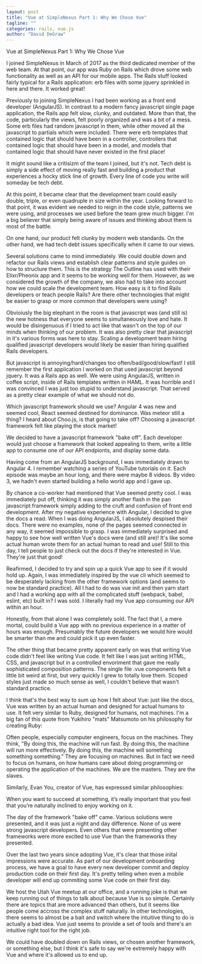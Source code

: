 ```yaml
---
layout: post
title: "Vue at SimpleNexus Part 1: Why We Chose Vue"
tagline: ""
categories: rails, vue.js
author: "David DeGraw"
---
```


Vue at SimpleNexus Part 1: Why We Chose Vue

I joined SimpleNexus in March of 2017 as the third dedicated member of the web team. At that point, our app was Ruby on Rails which drove some web functionality as well as an API for our mobile apps. The Rails stuff looked fairly typical for a Rails application: erb files with some jquery sprinkled in here and there. It worked great!

Previously to joining SimpleNexus I had been working as a front end developer (AngularJS). In contrast to a modern fancy javascript single page application, the Rails app felt slow, clunky, and outdated. More than that, the code, particularly the views, felt poorly organized and was a bit of a mess. Some erb files had random javascript in them, while other moved all the javascript to partials which were included. There were erb templates that contained logic that should have been in a controller, controllers that contained logic that should have been in a model, and models that contained logic that should have never existed in the first place!

It might sound like a critisizm of the team I joined, but it's not. Tech debt is simply a side effect of moving really fast and building a product that experiences a hocky stick line of growth. Every line of code you write will someday be tech debt.

At this point, it became clear that the development team could easily double, triple, or even quadruple in size within the year. Looking forward to that point, it was evident we needed to reign in the code style, patterns we were using, and processes we used before the team grew much bigger. I'm a big believer that simply being aware of issues and thinking about them is most of the battle.

On one hand, our product felt clunky by modern web standards. On the other hand, we had tech debt issues specifically when it came to our views.

Several solutions came to mind immediately. We could double down and refactor our Rails views and establish clear patterns and style guides on how to structure them. This is the strategy The Outline has used with their Elixr/Pheonix app and it seems to be working well for them. However, as we considered the growth of the company, we also had to take into account how we could scale the development team. How easy is it to find Rails developers or teach people Rails? Are there other technologies that might be easier to grasp or more common that developers were using?

Obvioiusly the big elephant in the room is that javascript was (and still is) the new hotness that everyone seems to simultaneously love and hate. It would be disingenuous if I tried to act like that wasn't on the top of our minds when thinking of our problem. It was also pretty clear that javascript in it's various forms was here to stay. Scaling a development team hiring qualified javascript developers would likely be easier than hiring qualified Rails developers.

But javascript is annoying/hard/changes too often/bad/good/slow/fast! I still remember the first application I worked on that used javascript beyond jquery. It was a Rails app as well. We were using AngularJS, written in coffee script, inside of Rails templates written in HAML. It was horrible and I was convinced I was just too stupid to understand javascript. That served as a pretty clear example of what we should not do.

Which javascript framework should we use? Angular 4 was new and seemed cool, React seemed destined for dominance. Was meteor still a thing? I heard about Choo.js, is that going to take off? Choosing a javascript framework felt like playing the stock market!

We decided to have a javascript framework "bake off". Each developer would just choose a framework that looked appealing to them, write a little app to consume one of our API endpionts, and display some data.

Having come from an AngularJS background, I was immediately drawn to Angular 4. I remember watching a series of YouTube tutorials on it. Each episode was maybe an hour long, and there were maybe 8 videos. By video 3, we hadn't even started building a hello world app and I gave up.

By chance a co-worker had mentioned that Vue seemed pretty cool. I was immediately put off, thinking it was simply another flash in the pan javascript framework simply adding to the cruft and confusion of front end development. After my negative experience with Angular, I decided to give the docs a read. When I was doing AngularJS, I absolutely despised their docs. There were no examples, none of the pages seemed connected in any way, it seemed impossible to grasp. I was immediately surprised and happy to see how well written Vue's docs were (and still are)! It's like some actual human wrote them for an actual human to read and use! Still to this day, I tell people to just check out the docs if they're interested in Vue. They're just that good!

Reafirmed, I decided to try and spin up a quick Vue app to see if it would hold up. Again, I was immediately inspired by the vue cli which seemed to be desperately lacking from the other framework options (and seems to now be standard practice). All I had to do was vue init and then yarn start and I had a working app with all the complicated stuff (webpack, babel, eslint, etc) built in? I was sold. I literally had my Vue app consuming our API within an hour.

Honestly, from that alone I was completely sold. The fact that I, a mere mortal, could build a Vue app with no previous experience in a matter of hours was enough. Presumably the future developers we would hire would be smarter than me and could pick it up even faster.

The other thing that became pretty apparent early on was that writing Vue code didn't feel like writing Vue code. It felt like I was just writing HTML, CSS, and javascript but in a controlled envoriment that gave me really sophisticated composition patterns. The single file .vue components felt a little bit weird at first, but very quickly I grew to totally love them. Scoped styles just made so much sense as well, I couldn't believe that wasn't standard practice.

I think that's the best way to sum up how I felt about Vue: just like the docs, Vue was written by an actual human and designed for actual humans to use. It felt very similar to Ruby, designed for humans, not machines. I'm a big fan of this quote from Yukihiro "mats" Matsumoto on his philosophy for creating Ruby:

Often people, especially computer engineers, focus on the machines. They think, "By doing this, the machine will run fast. By doing this, the machine will run more effectively. By doing this, the machine will something something something." They are focusing on machines. But in fact we need to focus on humans, on how humans care about doing programming or operating the application of the machines. We are the masters. They are the slaves.

Similarly, Evan You, creator of Vue, has expressed similar philosophies:

When you want to succeed at something, it’s really important that you feel that you’re naturally inclined to enjoy working on it.

The day of the framework "bake off" came. Various solutions were presented, and it was just a night and day difference. None of us were strong javascript developers. Even others that were presenting other frameworks were more excited to use Vue than the frameworks they presented.

Over the last two years since adopting Vue, it's clear that those inital impressions were accurate. As part of our development onboarding process, we have a goal to have every new developer commit and deploy production code on their first day. It's pretty telling when even a mobile developer will end up commiting some Vue code on their first day.

We host the Utah Vue meetup at our office, and a running joke is that we keep running out of things to talk about because Vue is so simple. Certainly there are topics that are more advanced than others, but it seems like people come accross the complex stuff naturally. In other technologies, there seems to almost be a bait and switch where the intuitive thing to do is actually a bad idea. Vue just seems to provide a set of tools and there's an intuitive right tool for the right job.

We could have doubled down on Rails views, or chosen another framework, or something else, but I think it's safe to say we're extremely happy with Vue and where it's allowed us to end up.
